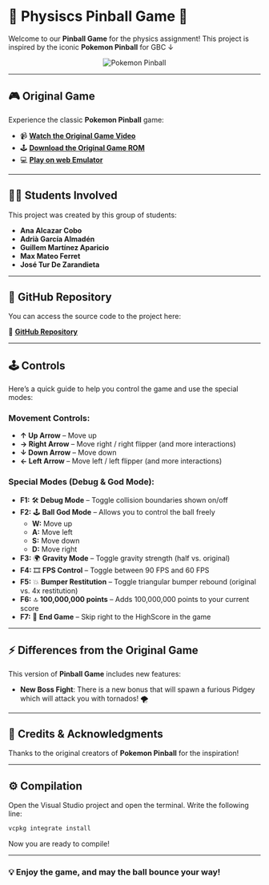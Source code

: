 # 🌟 **Physiscs Pinball Game** 🌟

Welcome to our **Pinball Game** for the physics assignment! This project is inspired by the iconic **Pokemon Pinball** for GBC ↓

<p align="center">
  <img src="https://github.com/user-attachments/assets/d71d205c-ea5f-404f-9cf9-11b7a4931c1f" alt="Pokemon Pinball">
</p>

---

## 🎮 **Original Game**

Experience the classic **Pokemon Pinball** game:

- 📹 **[Watch the Original Game Video](https://www.youtube.com/watch?v=lEdGJvcs2Y8)**
- 🕹️ **[Download the Original Game ROM](https://pokemon-project.com/descargas/roms/gameboy/pokemon-pinball)**
- 💻 **[Play on web Emulator](https://pokemon-project.com/emu/multi/)**

---

## 👨‍🎓 **Students Involved**

This project was created by this group of students:

- **Ana Alcazar Cobo**
- **Adrià García Almadén**
- **Guillem Martínez Aparicio**
- **Max Mateo Ferret**
- **José Tur De Zarandieta**

---

## 📂 **GitHub Repository**

You can access the source code to the project here:

🔗 [**GitHub Repository**](https://github.com/XeivUPC/Pinball_Game)

---

## 🕹️ **Controls**

Here’s a quick guide to help you control the game and use the special modes:

### **Movement Controls:**
- **↑ Up Arrow** – Move up
- **→ Right Arrow** – Move right / right flipper (and more interactions)
- **↓ Down Arrow** – Move down
- **← Left Arrow** – Move left / left flipper (and more interactions)

### **Special Modes (Debug & God Mode):**
- **F1:** 🛠️ **Debug Mode** – Toggle collision boundaries shown on/off
- **F2:** 🕹️ **Ball God Mode** – Allows you to control the ball freely
  - **W:** Move up
  - **A:** Move left
  - **S:** Move down
  - **D:** Move right
- **F3:** 🌍 **Gravity Mode** – Toggle gravity strength (half vs. original)
- **F4:** 🎞️ **FPS Control** – Toggle between 90 FPS and 60 FPS
- **F5:** 💥 **Bumper Restitution** – Toggle triangular bumper rebound (original vs. 4x restitution)
- **F6:** 🔝 **100,000,000 points** – Adds 100,000,000 points to your current score
- **F7:** 🏁 **End Game** – Skip right to the HighScore in the game
---

## ⚡ **Differences from the Original Game**

This version of **Pinball Game** includes new features:

- **New Boss Fight**: There is a new bonus that will spawn a furious Pidgey which will attack you with tornados! 🌪️
  
---

## 📜 **Credits & Acknowledgments**

Thanks to the original creators of **Pokemon Pinball** for the inspiration!

---

## ⚙️ **Compilation**

Open the Visual Studio project and open the terminal. Write the following line:

```bash
vcpkg integrate install
```

Now you are ready to compile!

---

### 💡 **Enjoy the game, and may the ball bounce your way!**
